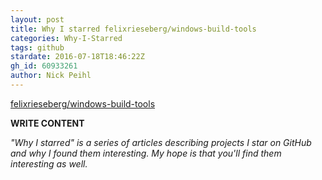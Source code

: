 ```yaml
---
layout: post
title: Why I starred felixrieseberg/windows-build-tools
categories: Why-I-Starred
tags: github
stardate: 2016-07-18T18:46:22Z
gh_id: 60933261
author: Nick Peihl
---
```


[felixrieseberg/windows-build-tools](star.repo.html_url)

**WRITE CONTENT**

*"Why I starred" is a series of articles describing projects I star on GitHub and why I found them interesting. My hope is that you'll find them interesting as well.*

